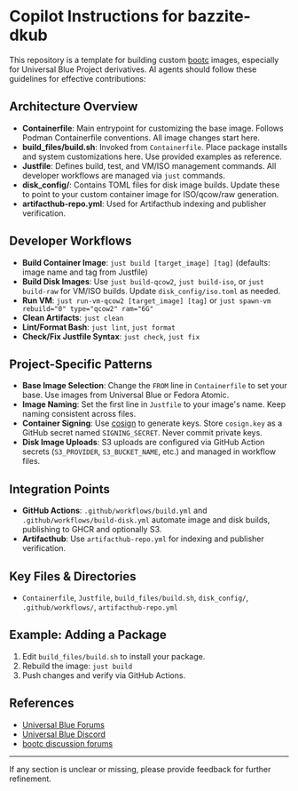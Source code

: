 # Copilot Instructions for bazzite-dkub

This repository is a template for building custom [bootc](https://github.com/bootc-dev/bootc) images, especially for Universal Blue Project derivatives. AI agents should follow these guidelines for effective contributions:

## Architecture Overview
- **Containerfile**: Main entrypoint for customizing the base image. Follows Podman Containerfile conventions. All image changes start here.
- **build_files/build.sh**: Invoked from `Containerfile`. Place package installs and system customizations here. Use provided examples as reference.
- **Justfile**: Defines build, test, and VM/ISO management commands. All developer workflows are managed via `just` commands.
- **disk_config/**: Contains TOML files for disk image builds. Update these to point to your custom container image for ISO/qcow/raw generation.
- **artifacthub-repo.yml**: Used for Artifacthub indexing and publisher verification.

## Developer Workflows
- **Build Container Image**: `just build [target_image] [tag]` (defaults: image name and tag from Justfile)
- **Build Disk Images**: Use `just build-qcow2`, `just build-iso`, or `just build-raw` for VM/ISO builds. Update `disk_config/iso.toml` as needed.
- **Run VM**: `just run-vm-qcow2 [target_image] [tag]` or `just spawn-vm rebuild="0" type="qcow2" ram="6G"`
- **Clean Artifacts**: `just clean`
- **Lint/Format Bash**: `just lint`, `just format`
- **Check/Fix Justfile Syntax**: `just check`, `just fix`

## Project-Specific Patterns
- **Base Image Selection**: Change the `FROM` line in `Containerfile` to set your base. Use images from Universal Blue or Fedora Atomic.
- **Image Naming**: Set the first line in `Justfile` to your image's name. Keep naming consistent across files.
- **Container Signing**: Use [cosign](https://edu.chainguard.dev/open-source/sigstore/cosign/how-to-install-cosign/#installing-cosign-with-the-cosign-binary) to generate keys. Store `cosign.key` as a GitHub secret named `SIGNING_SECRET`. Never commit private keys.
- **Disk Image Uploads**: S3 uploads are configured via GitHub Action secrets (`S3_PROVIDER`, `S3_BUCKET_NAME`, etc.) and managed in workflow files.

## Integration Points
- **GitHub Actions**: `.github/workflows/build.yml` and `.github/workflows/build-disk.yml` automate image and disk builds, publishing to GHCR and optionally S3.
- **Artifacthub**: Use `artifacthub-repo.yml` for indexing and publisher verification.

## Key Files & Directories
- `Containerfile`, `Justfile`, `build_files/build.sh`, `disk_config/`, `.github/workflows/`, `artifacthub-repo.yml`

## Example: Adding a Package
1. Edit `build_files/build.sh` to install your package.
2. Rebuild the image: `just build`
3. Push changes and verify via GitHub Actions.

## References
- [Universal Blue Forums](https://universal-blue.discourse.group/)
- [Universal Blue Discord](https://discord.gg/WEu6BdFEtp)
- [bootc discussion forums](https://github.com/bootc-dev/bootc/discussions)

---
If any section is unclear or missing, please provide feedback for further refinement.